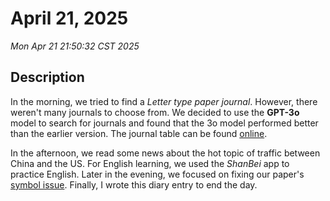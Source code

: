 # April 21, 2025

_Mon Apr 21 21:50:32 CST 2025_

## Description

In the morning, we tried to find a _Letter type paper journal_. However, there weren't many journals to choose from. We decided to use the **GPT-3o** model to search for journals and found that the 3o model performed better than the earlier version. The journal table can be found [online](https://github.com/jiahaoxiang2000/weekly_report/blob/main/2025/04/2025-04-21.pdf).

In the afternoon, we read some news about the hot topic of traffic between China and the US. For English learning, we used the _ShanBei_ app to practice English. Later in the evening, we focused on fixing our paper's [symbol issue](https://github.com/jiahaoxiang2000/ThirdPaper/issues/7). Finally, I wrote this diary entry to end the day.
